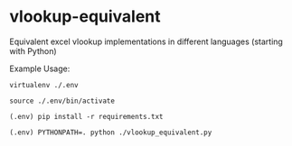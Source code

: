 # vlookup-equivalent
Equivalent excel vlookup implementations in different languages (starting with Python)

Example Usage:

```
virtualenv ./.env

source ./.env/bin/activate

(.env) pip install -r requirements.txt

(.env) PYTHONPATH=. python ./vlookup_equivalent.py
```
